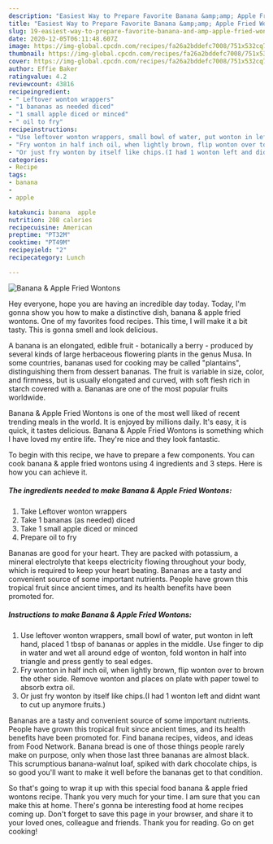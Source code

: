 ```yaml
---
description: "Easiest Way to Prepare Favorite Banana &amp;amp; Apple Fried Wontons"
title: "Easiest Way to Prepare Favorite Banana &amp;amp; Apple Fried Wontons"
slug: 19-easiest-way-to-prepare-favorite-banana-and-amp-apple-fried-wontons
date: 2020-12-05T06:11:48.607Z
image: https://img-global.cpcdn.com/recipes/fa26a2bddefc7008/751x532cq70/banana-apple-fried-wontons-recipe-main-photo.jpg
thumbnail: https://img-global.cpcdn.com/recipes/fa26a2bddefc7008/751x532cq70/banana-apple-fried-wontons-recipe-main-photo.jpg
cover: https://img-global.cpcdn.com/recipes/fa26a2bddefc7008/751x532cq70/banana-apple-fried-wontons-recipe-main-photo.jpg
author: Effie Baker
ratingvalue: 4.2
reviewcount: 43816
recipeingredient:
- " Leftover wonton wrappers"
- "1 bananas as needed diced"
- "1 small apple diced or minced"
- " oil to fry"
recipeinstructions:
- "Use leftover wonton wrappers, small bowl of water, put wonton in left hand, placed 1 tbsp of bananas or apples in the middle. Use finger to dip in water and wet all around edge of wonton, fold wonton in half into triangle and press gently to seal edges."
- "Fry wonton in half inch oil, when lightly brown, flip wonton over to brown the other side. Remove wonton and places on plate with paper towel to absorb extra oil."
- "Or just fry wonton by itself like chips.(I had 1 wonton left and didnt want to cut up anymore fruits.)"
categories:
- Recipe
tags:
- banana
- 
- apple

katakunci: banana  apple 
nutrition: 208 calories
recipecuisine: American
preptime: "PT32M"
cooktime: "PT49M"
recipeyield: "2"
recipecategory: Lunch

---
```



![Banana &amp; Apple Fried Wontons](https://img-global.cpcdn.com/recipes/fa26a2bddefc7008/751x532cq70/banana-apple-fried-wontons-recipe-main-photo.jpg)

Hey everyone, hope you are having an incredible day today. Today, I'm gonna show you how to make a distinctive dish, banana &amp; apple fried wontons. One of my favorites food recipes. This time, I will make it a bit tasty. This is gonna smell and look delicious.

A banana is an elongated, edible fruit - botanically a berry - produced by several kinds of large herbaceous flowering plants in the genus Musa. In some countries, bananas used for cooking may be called &#34;plantains&#34;, distinguishing them from dessert bananas. The fruit is variable in size, color, and firmness, but is usually elongated and curved, with soft flesh rich in starch covered with a. Bananas are one of the most popular fruits worldwide.

Banana &amp; Apple Fried Wontons is one of the most well liked of recent trending meals in the world. It is enjoyed by millions daily. It's easy, it is quick, it tastes delicious. Banana &amp; Apple Fried Wontons is something which I have loved my entire life. They're nice and they look fantastic.


To begin with this recipe, we have to prepare a few components. You can cook banana &amp; apple fried wontons using 4 ingredients and 3 steps. Here is how you can achieve it.

<!--inarticleads1-->

##### The ingredients needed to make Banana &amp; Apple Fried Wontons:

1. Take  Leftover wonton wrappers
1. Take 1 bananas (as needed) diced
1. Take 1 small apple diced or minced
1. Prepare  oil to fry


Bananas are good for your heart. They are packed with potassium, a mineral electrolyte that keeps electricity flowing throughout your body, which is required to keep your heart beating. Bananas are a tasty and convenient source of some important nutrients. People have grown this tropical fruit since ancient times, and its health benefits have been promoted for. 

<!--inarticleads2-->

##### Instructions to make Banana &amp; Apple Fried Wontons:

1. Use leftover wonton wrappers, small bowl of water, put wonton in left hand, placed 1 tbsp of bananas or apples in the middle. Use finger to dip in water and wet all around edge of wonton, fold wonton in half into triangle and press gently to seal edges.
1. Fry wonton in half inch oil, when lightly brown, flip wonton over to brown the other side. Remove wonton and places on plate with paper towel to absorb extra oil.
1. Or just fry wonton by itself like chips.(I had 1 wonton left and didnt want to cut up anymore fruits.)


Bananas are a tasty and convenient source of some important nutrients. People have grown this tropical fruit since ancient times, and its health benefits have been promoted for. Find banana recipes, videos, and ideas from Food Network. Banana bread is one of those things people rarely make on purpose, only when those last three bananas are almost black. This scrumptious banana-walnut loaf, spiked with dark chocolate chips, is so good you&#39;ll want to make it well before the bananas get to that condition. 

So that's going to wrap it up with this special food banana &amp; apple fried wontons recipe. Thank you very much for your time. I am sure that you can make this at home. There's gonna be interesting food at home recipes coming up. Don't forget to save this page in your browser, and share it to your loved ones, colleague and friends. Thank you for reading. Go on get cooking!
